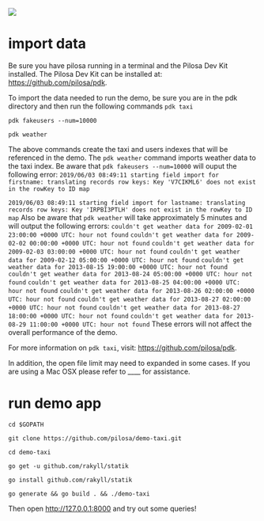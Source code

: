 <a href="https://github.com/pilosa"><img src="https://img.shields.io/badge/pilosa-v0.3.1-blue.svg"></a>

# import data
Be sure you have pilosa running in a terminal and the Pilosa Dev Kit installed.
The Pilosa Dev Kit can be installed at: https://github.com/pilosa/pdk.

To import the data needed to run the demo, be sure you are in the pdk directory and then run the following commands
`pdk taxi`

`pdk fakeusers --num=10000`

`pdk weather`

The above commands create the taxi and users indexes that will be referenced in the demo. The `pdk weather` command imports weather data to the taxi index.
Be aware that `pdk fakeusers --num=10000` will ouput the following error:
`2019/06/03 08:49:11 starting field import for firstname: translating records row keys: Key 'V7CIKML6' does not exist in the rowKey to ID map`

`2019/06/03 08:49:11 starting field import for lastname: translating records row keys: Key 'IRPBI3PTLH' does not exist in the rowKey to ID map`
Also be aware that `pdk weather` will take approximately 5 minutes and will output the following errors:
`couldn't get weather data for 2009-02-01 23:00:00 +0000 UTC: hour not found`
`couldn't get weather data for 2009-02-02 00:00:00 +0000 UTC: hour not found`
`couldn't get weather data for 2009-02-03 03:00:00 +0000 UTC: hour not found`
`couldn't get weather data for 2009-02-12 05:00:00 +0000 UTC: hour not found`
`couldn't get weather data for 2013-08-15 19:00:00 +0000 UTC: hour not found`
`couldn't get weather data for 2013-08-24 05:00:00 +0000 UTC: hour not found`
`couldn't get weather data for 2013-08-25 04:00:00 +0000 UTC: hour not found`
`couldn't get weather data for 2013-08-26 02:00:00 +0000 UTC: hour not found`
`couldn't get weather data for 2013-08-27 02:00:00 +0000 UTC: hour not found`
`couldn't get weather data for 2013-08-27 18:00:00 +0000 UTC: hour not found`
`couldn't get weather data for 2013-08-29 11:00:00 +0000 UTC: hour not found`
These errors will not affect the overall performance of the demo.

For more information on `pdk taxi`, visit: https://github.com/pilosa/pdk.

In addition, the open file limit may need to expanded in some cases. If you are using a Mac OSX please refer to ____ for assistance.


# run demo app
`cd $GOPATH`

`git clone https://github.com/pilosa/demo-taxi.git`

`cd demo-taxi`

`go get -u github.com/rakyll/statik`

`go install github.com/rakyll/statik`

`go generate && go build . && ./demo-taxi`

Then open http://127.0.0.1:8000 and try out some queries!

